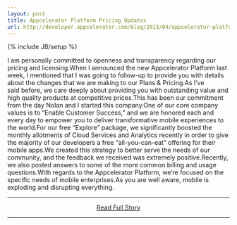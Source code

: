```yaml
---
layout: post
title: Appcelerator Platform Pricing Updates
url: http://developer.appcelerator.com/blog/2013/04/appcelerator-platform-pricing-updates.html
---
```

{% include JB/setup %}<p>I am personally committed to openness and transparency regarding our pricing and licensing.When I announced the new Appcelerator Platform last week, I mentioned that I was going to follow-up to provide you with details about the changes that we are making to our Plans & Pricing.As I’ve said before, we care deeply about providing you with outstanding value and high quality products at competitive prices.This has been our commitment from the day Nolan and I started this company.One of our core company values is to “Enable Customer Success,” and we are honored each and every day to empower you to deliver transformative mobile experiences to the world.For our free “Explore” package, we significantly boosted the monthly allotments of Cloud Services and Analytics recently in order to give the majority of our developers a free “all-you-can-eat” offering for their mobile apps.We created this strategy to better serve the needs of our community, and the feedback we received was extremely positive.Recently, we also posted answers to some of the more common billing and usage questions.With regards to the Appcelerator Platform, we’re focused on the specific needs of mobile enterprises.As you are well aware, mobile is exploding and disrupting everything.</p>
<hr /><p align='center'><a href="http://developer.appcelerator.com/blog/2013/04/appcelerator-platform-pricing-updates.html" style='padding:15px;'>Read Full Story</a></p><hr />
